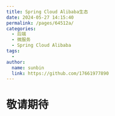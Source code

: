 ```yaml
---
title: Spring Cloud Alibaba生态
date: 2024-05-27 14:15:40
permalink: /pages/64512a/
categories:
  - 后端
  - 微服务
  - Spring Cloud Alibaba
tags:
  - 
author: 
  name: sunbin
  link: https://github.com/17661977890
---
```

# 敬请期待